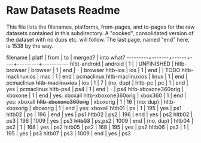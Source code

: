 # Raw Datasets Readme

This file lists the filenames, platforms, from-pages, and to-pages
for the raw datasets contained in this subdirectory. A "cooked",
consolidated version of the dataset with no dups etc. will follow.
The last page, named "end" here, is 1538 by the way.

filename | platf | from | to | merged? | into what?
---------+-------+------+----+---------+-----------
hlbt-android | android | 1  | | UNFINISHED |
hltb-browser | browser | 1 | end | - | browser
hltb-ios | ios | 1 | end | | TODO
hltb-maclinuxios | mac | 1  | end | pcmaclinux
hltb-maclinuxios | linux | 1 | end | pcmaclinux
~~hltb-maclinuxios~~ | ios  | 1  | 7 | (no, dup) |
hltb-pc  | pc    | 1    | end | yes | pcmaclinux
hltb-ps4 | ps4   | 1    | end | - | ps4
hltb-xboxone360orig | xboxone | 1 | end | yes: xboxall
hltb-xboxone360orig | xbox360 | 1 | end | yes: xboxall
~~hltb-xboxone360orig~~ | xboxorig | 1 | 16 | (no: dup) |
hltb-xboxorig | xboxorig | 1 | end | yes: xboxall
hltb01   | ps    | 1    | 195  | yes | ps1
hltb02   | ps    | 196  | end  | yes | ps1
hltb02   | ps2   | 196  | end  | yes | ps2
hltb02   | ps3   | 196  | 1009 | yes | ps3
~~hltb03~~ | ps,ps2 | 1009 | end | (no, dup) |
hltb04   | ps2   | 1    | 168 | yes | ps2
hltb05   | ps2   | 168  | 195 | yes | ps2
hltb06   | ps3   | 1    | 195 | yes | ps3
hltb07   | ps3   | 1009 | end | yes | ps3
